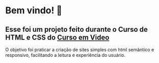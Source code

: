 # Bem vindo! 👋

## Esse foi um projeto feito durante o Curso de HTML e CSS do [Curso em Video](https://www.youtube.com/@CursoemVideo)

O objetivo foi praticar a criação de sites simples com html semântico e responsivo, facilitando a leitura e experiência do usuário.
